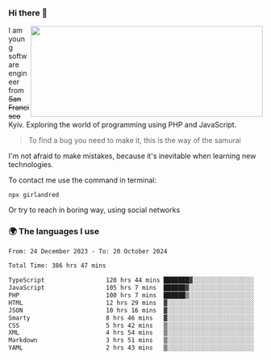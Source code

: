 ### Hi there 👋  

<img align='right' src="https://github-readme-stats.vercel.app/api?username=girlandred&count_private=true&show_icons=true&include_all_commits=true&hide_rank=true&hide_title=true&theme=buefy&card_width=300" width=460 height=180>


I am young software engineer from ~~San Francisco~~ Kyiv. Exploring the world of programming using PHP and JavaScript.


> To find a bug you need to make it, this is the way of the samurai



I'm not afraid to make mistakes, because it's inevitable when learning new technologies.

To contact me use the command in terminal:

```
npx girlandred
```

Or try to reach in boring way, using social networks


### 🌍 The languages I use

<!--START_SECTION:waka-->

```txt
From: 24 December 2023 - To: 20 October 2024

Total Time: 386 hrs 47 mins

TypeScript                 120 hrs 44 mins ███████▓░░░░░░░░░░░░░░░░░   31.21 %
JavaScript                 105 hrs 7 mins  ██████▓░░░░░░░░░░░░░░░░░░   27.17 %
PHP                        100 hrs 7 mins  ██████▒░░░░░░░░░░░░░░░░░░   25.88 %
HTML                       12 hrs 29 mins  ▓░░░░░░░░░░░░░░░░░░░░░░░░   03.23 %
JSON                       10 hrs 16 mins  ▓░░░░░░░░░░░░░░░░░░░░░░░░   02.66 %
Smarty                     8 hrs 46 mins   ▓░░░░░░░░░░░░░░░░░░░░░░░░   02.27 %
CSS                        5 hrs 42 mins   ▒░░░░░░░░░░░░░░░░░░░░░░░░   01.48 %
XML                        4 hrs 54 mins   ▒░░░░░░░░░░░░░░░░░░░░░░░░   01.27 %
Markdown                   3 hrs 51 mins   ▒░░░░░░░░░░░░░░░░░░░░░░░░   01.00 %
YAML                       2 hrs 43 mins   ▒░░░░░░░░░░░░░░░░░░░░░░░░   00.71 %
```

<!--END_SECTION:waka-->
